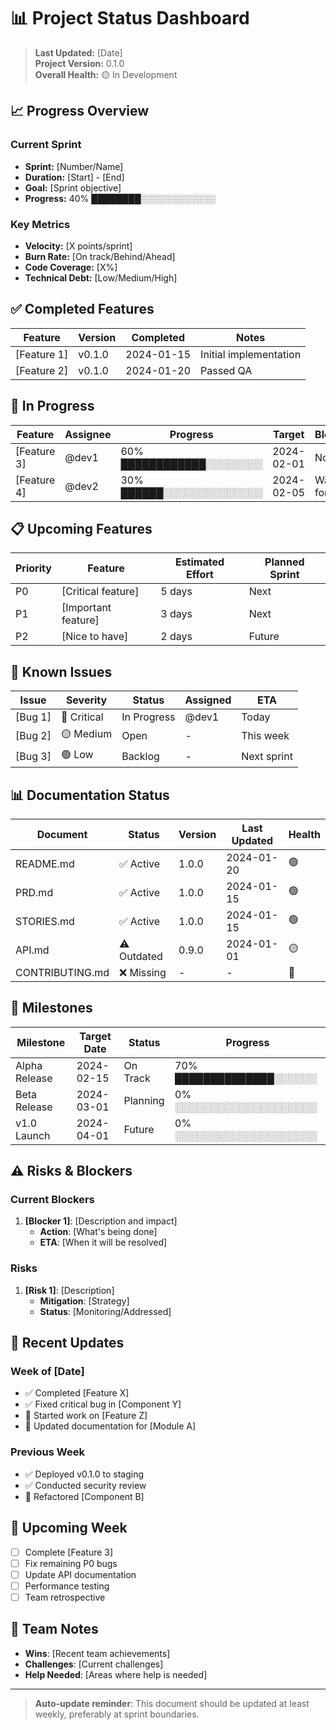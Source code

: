 # 📊 Project Status Dashboard

> **Last Updated:** [Date]  
> **Project Version:** 0.1.0  
> **Overall Health:** 🟡 In Development

## 📈 Progress Overview

### Current Sprint
- **Sprint:** [Number/Name]
- **Duration:** [Start] - [End]
- **Goal:** [Sprint objective]
- **Progress:** 40% ████████░░░░░░░░░░░░

### Key Metrics
- **Velocity:** [X points/sprint]
- **Burn Rate:** [On track/Behind/Ahead]
- **Code Coverage:** [X%]
- **Technical Debt:** [Low/Medium/High]

## ✅ Completed Features

| Feature | Version | Completed | Notes |
|---------|---------|-----------|-------|
| [Feature 1] | v0.1.0 | 2024-01-15 | Initial implementation |
| [Feature 2] | v0.1.0 | 2024-01-20 | Passed QA |

## 🚧 In Progress

| Feature | Assignee | Progress | Target | Blockers |
|---------|----------|----------|--------|----------|
| [Feature 3] | @dev1 | 60% ████████████░░░░░░░░ | 2024-02-01 | None |
| [Feature 4] | @dev2 | 30% ██████░░░░░░░░░░░░░░ | 2024-02-05 | Waiting for API |

## 📋 Upcoming Features

| Priority | Feature | Estimated Effort | Planned Sprint |
|----------|---------|------------------|----------------|
| P0 | [Critical feature] | 5 days | Next |
| P1 | [Important feature] | 3 days | Next |
| P2 | [Nice to have] | 2 days | Future |

## 🐛 Known Issues

| Issue | Severity | Status | Assigned | ETA |
|-------|----------|--------|----------|-----|
| [Bug 1] | 🔴 Critical | In Progress | @dev1 | Today |
| [Bug 2] | 🟡 Medium | Open | - | This week |
| [Bug 3] | 🟢 Low | Backlog | - | Next sprint |

## 📊 Documentation Status

| Document | Status | Version | Last Updated | Health |
|----------|--------|---------|--------------|--------|
| README.md | ✅ Active | 1.0.0 | 2024-01-20 | 🟢 |
| PRD.md | ✅ Active | 1.0.0 | 2024-01-15 | 🟢 |
| STORIES.md | ✅ Active | 1.0.0 | 2024-01-15 | 🟢 |
| API.md | ⚠️ Outdated | 0.9.0 | 2024-01-01 | 🟡 |
| CONTRIBUTING.md | ❌ Missing | - | - | 🔴 |

## 🎯 Milestones

| Milestone | Target Date | Status | Progress |
|-----------|-------------|--------|----------|
| Alpha Release | 2024-02-15 | On Track | 70% ██████████████░░░░░░ |
| Beta Release | 2024-03-01 | Planning | 0% ░░░░░░░░░░░░░░░░░░░░ |
| v1.0 Launch | 2024-04-01 | Future | 0% ░░░░░░░░░░░░░░░░░░░░ |

## ⚠️ Risks & Blockers

### Current Blockers
1. **[Blocker 1]**: [Description and impact]
   - **Action**: [What's being done]
   - **ETA**: [When it will be resolved]

### Risks
1. **[Risk 1]**: [Description]
   - **Mitigation**: [Strategy]
   - **Status**: [Monitoring/Addressed]

## 🔄 Recent Updates

### Week of [Date]
- ✅ Completed [Feature X]
- ✅ Fixed critical bug in [Component Y]
- 🚧 Started work on [Feature Z]
- 📝 Updated documentation for [Module A]

### Previous Week
- ✅ Deployed v0.1.0 to staging
- ✅ Conducted security review
- 🚧 Refactored [Component B]

## 📅 Upcoming Week

- [ ] Complete [Feature 3]
- [ ] Fix remaining P0 bugs
- [ ] Update API documentation
- [ ] Performance testing
- [ ] Team retrospective

## 👥 Team Notes

- **Wins**: [Recent team achievements]
- **Challenges**: [Current challenges]
- **Help Needed**: [Areas where help is needed]

---

> **Auto-update reminder**: This document should be updated at least weekly, preferably at sprint boundaries.